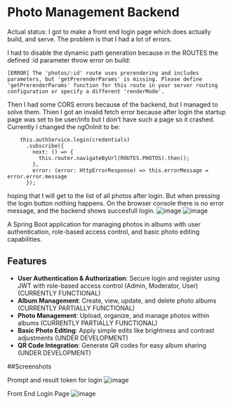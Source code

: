 # Photo Management Backend

Actual status: I got to make a front end login page which does actually build, and serve. The problem is that I had a lot of errors.

I had to disable the dynamic path generation because in the ROUTES the defined :id parameter throw error on build:

```[ERROR] The 'photos/:id' route uses prerendering and includes parameters, but 'getPrerenderParams' is missing. Please define 'getPrerenderParams' function for this route in your server routing configuration or specify a different 'renderMode'.```

Then I had some CORS errors because of the backend, but I managed to solve them. Thien I got an invalid fetch error because after login the startup page was set to be user/info but I don't have such a page so it crashed. Currently I changed the ngOnInit to be:
```
    this.authService.login(credentials)
      .subscribe({
        next: () => {
          this.router.navigateByUrl(ROUTES.PHOTOS).then();
        },
        error: (error: HttpErrorResponse) => this.errorMessage = error.error.message
      });
```

hoping that I will get to the list of all photos after login. But when pressing the login button nothing happens. On the browser console there is no error message, and the backend shows succesfull login.
![image](https://github.com/user-attachments/assets/be240a87-8c72-4704-9a37-6ab03c328a42)
![image](https://github.com/user-attachments/assets/0a31bc53-05ed-4c32-a4ff-b04955814de9)


A Spring Boot application for managing photos in albums with user authentication, role-based access control, and basic photo editing capabilities.

## Features

- **User Authentication & Authorization**: Secure login and register using JWT with role-based access control (Admin, Moderator, User) (CURRENTLY FUNCTIONAL)
- **Album Management**: Create, view, update, and delete photo albums (CURRENTLY PARTIALLY FUNCTIONAL)
- **Photo Management**: Upload, organize, and manage photos within albums (CURRENTLY PARTIALLY FUNCTIONAL)
- **Basic Photo Editing**: Apply simple edits like brightness and contrast adjustments (UNDER DEVELOPMENT)
- **QR Code Integration**: Generate QR codes for easy album sharing (UNDER DEVELOPMENT)


##Screenshots

Prompt and result token for login
![image](https://github.com/user-attachments/assets/e308997e-1371-4902-a73d-31e2675f2d05)

Front End Login Page
![image](https://github.com/user-attachments/assets/b4f9645f-2e51-4cc6-bd22-90deffc539d0)
